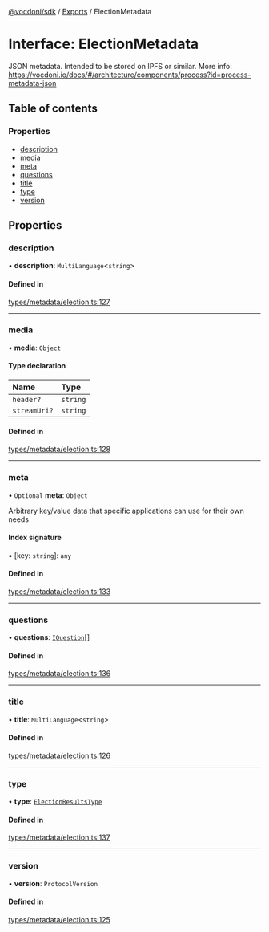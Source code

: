 [@vocdoni/sdk](/sdk) / [Exports](../modules) / ElectionMetadata

# Interface: ElectionMetadata

JSON metadata. Intended to be stored on IPFS or similar.
More info: https://vocdoni.io/docs/#/architecture/components/process?id=process-metadata-json

## Table of contents

### Properties

- [description](ElectionMetadata#description)
- [media](ElectionMetadata#media)
- [meta](ElectionMetadata#meta)
- [questions](ElectionMetadata#questions)
- [title](ElectionMetadata#title)
- [type](ElectionMetadata#type)
- [version](ElectionMetadata#version)

## Properties

### description

• **description**: `MultiLanguage`\<`string`\>

#### Defined in

[types/metadata/election.ts:127](https://github.com/vocdoni/vocdoni-sdk/blob/0a4464c/src/types/metadata/election.ts#L127)

___

### media

• **media**: `Object`

#### Type declaration

| Name | Type |
| :------ | :------ |
| `header?` | `string` |
| `streamUri?` | `string` |

#### Defined in

[types/metadata/election.ts:128](https://github.com/vocdoni/vocdoni-sdk/blob/0a4464c/src/types/metadata/election.ts#L128)

___

### meta

• `Optional` **meta**: `Object`

Arbitrary key/value data that specific applications can use for their own needs

#### Index signature

▪ [key: `string`]: `any`

#### Defined in

[types/metadata/election.ts:133](https://github.com/vocdoni/vocdoni-sdk/blob/0a4464c/src/types/metadata/election.ts#L133)

___

### questions

• **questions**: [`IQuestion`](IQuestion)[]

#### Defined in

[types/metadata/election.ts:136](https://github.com/vocdoni/vocdoni-sdk/blob/0a4464c/src/types/metadata/election.ts#L136)

___

### title

• **title**: `MultiLanguage`\<`string`\>

#### Defined in

[types/metadata/election.ts:126](https://github.com/vocdoni/vocdoni-sdk/blob/0a4464c/src/types/metadata/election.ts#L126)

___

### type

• **type**: [`ElectionResultsType`](../modules#electionresultstype)

#### Defined in

[types/metadata/election.ts:137](https://github.com/vocdoni/vocdoni-sdk/blob/0a4464c/src/types/metadata/election.ts#L137)

___

### version

• **version**: `ProtocolVersion`

#### Defined in

[types/metadata/election.ts:125](https://github.com/vocdoni/vocdoni-sdk/blob/0a4464c/src/types/metadata/election.ts#L125)
